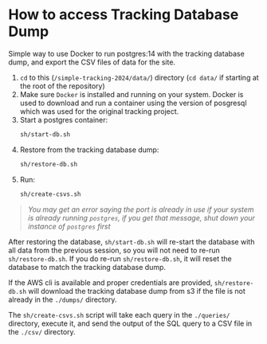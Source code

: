 # How to access Tracking Database Dump

Simple way to use Docker to run postgres:14 with the tracking 
database dump, and export the CSV files of data for the site.


1. `cd` to this (`/simple-tracking-2024/data/`) directory 
    (`cd data/` if starting at the root of the repository)
1. Make sure `Docker` is installed and running on your system.
    Docker is used to download and run a container using the
    version of posgresql which was used for the original 
    tracking project.
1. Start a postgres container: 
    ```zsh
    sh/start-db.sh
    ```
1. Restore from the tracking database dump:
    ```sh
    sh/restore-db.sh
    ```
1. Run:
    ```bash
    sh/create-csvs.sh
    ```

> *You may get an error saying the port is already in use 
if your system is already running `postgres`, if you 
get that message, shut down your instance of 
`postgres` first*

After restoring the database, `sh/start-db.sh` will re-start
the database with all data from the previous session, so you
will not need to re-run `sh/restore-db.sh`. If you do re-run
`sh/restore-db.sh`, it will reset the database to match the 
tracking database dump. 

If the AWS cli is available and proper credentials are
provided, `sh/restore-db.sh` will download the tracking
database dump from s3 if the file is not already in the
`./dumps/` directory.

The `sh/create-csvs.sh` script will take each query in the 
`./queries/` directory, execute it, and send the output of
the SQL query to a CSV file in the `./csv/` directory.


